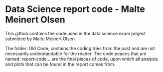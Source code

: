 # Data Science report code - Malte Meinert Olsen
This github contains the code used in the data science exam project submitted by Malte Meinert Olsen

The folder: Old Code, contains the coding tries from the past and are not necessarily understandable for the reader. The code peaces that are named: report-code... are the final pieces of code, upon which all analysis and plots that can be found in the report comes from.

